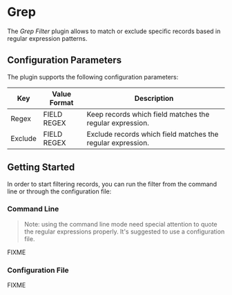 # Grep

The _Grep Filter_ plugin allows to match or exclude specific records based in regular expression patterns.

## Configuration Parameters

The plugin supports the following configuration parameters:

| Key         | Value Format          | Description       |
| ------------|-----------------------|-------------------|
| Regex       | FIELD REGEX | Keep records which field matches the regular expression. |
| Exclude     | FIELD REGEX | Exclude records which field matches the regular expression. |

## Getting Started

In order to start filtering records, you can run the filter from the command line or through the configuration file:

### Command Line

> Note: using the command line mode need special attention to quote the regular expressions properly. It's suggested to use a configuration file.

FIXME

### Configuration File

FIXME
